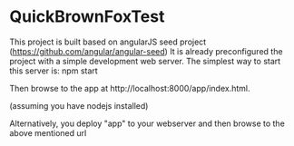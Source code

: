 # QuickBrownFoxTest

This project is built based on angularJS seed project (https://github.com/angular/angular-seed)
It is already preconfigured the project with a simple development web server. The simplest way to start this server is:
npm start

Then browse to the app at http://localhost:8000/app/index.html.

(assuming you have nodejs installed)

Alternatively, you deploy "app" to your webserver and then browse to the above mentioned url
